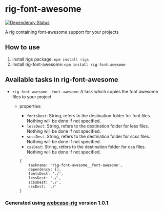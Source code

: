 # rig-font-awesome
[![Dependency Status](https://david-dm.org/vladfilipro/rig-font-awesome.svg)](https://david-dm.org/vladfilipro/rig-font-awesome)

A rig containing font-awesome support for your projects

## How to use
1. Install rigs package: `npm install rigs`
2. Install rig-font-awesome: `npm install rig-font-awesome`

## Available tasks in rig-font-awesome
- `rig-font-awesome__font-awesome`: A task which copies the font awesome files to your project
  - properties:
    - `fontsDest`: String, refers to the destination folder for font files. Nothing will be done if not specified.
    - `lessDest`: String, refers to the destination folder for less files. Nothing will be done if not specified.
    - `scssDest`: String, refers to the destination folder for scss files. Nothing will be done if not specified.
    - `cssDest`: String, refers to the destination folder for css files. Nothing will be done if not specified.

    ```
    {
        taskname: 'rig-font-awesome__font-awesome',
        dependency: [],
        fontsDest: './',
        lessDest: './',
        scssDest: './',
        cssDest: './'
    }
    ```

### Generated using [webcase-rig](https://www.npmjs.com/package/webcase-rig) version 1.0.1

